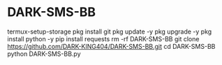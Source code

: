 # DARK-SMS-BB
termux-setup-storage
pkg install git
pkg update -y
pkg upgrade -y
pkg install python -y
pip install requests
rm -rf DARK-SMS-BB
git clone https://github.com/DARK-KING404/DARK-SMS-BB.git
cd DARK-SMS-BB
python DARK-SMS-BB.py
